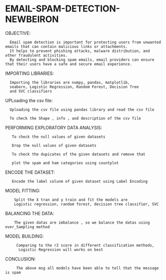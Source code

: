 # EMAIL-SPAM-DETECTION-NEWBEIRON

OBJECTIVE:

      Email spam detection is important for protecting users from unwanted emails that can contain malicious links or attachments. 
      It helps to prevent phishing attacks, malware distribution, and other fraudulent activities. 
      By detecting and blocking spam emails, email providers can ensure that their users have a safe and secure email experience.

IMPORTING LIBRARIES:

      Importing the libraries are numpy, pandas, matplotlib, 
      seaborn, Logistic Regression, Random Forest, Decision Tree
      and SVC classifiers

UPLoading the csv file:

      Uploading the csv file using pandas library and read the csv file

      To check the Shape , info , and description of the csv file

PERFORMING EXPLORATORY DATA ANALYSIS:

       To check the null values of given datasets

       Drop the null values of given datasets

       To check the dupicates of the given datasets and remove that

       plot the spam and ham categories using countplot

ENCODE THE DATASET:

       Encode the label colunm of given dataset using Label Encoding

MODEL FITTING:

        Split the X tran and y train and fit the models are
        Logistic regression, random forest, decision tree classifier, SVC

BALANCING THE DATA:

        The given datas are imbalance , so we balance the datas using over_Sampling method

MODEL BUILDING:

         Comparing to the r2 score in different classification methods,
          Logistic Regression will works on best

CONCLUSION:

         The above msg all models have been able to tell that the message is spam
